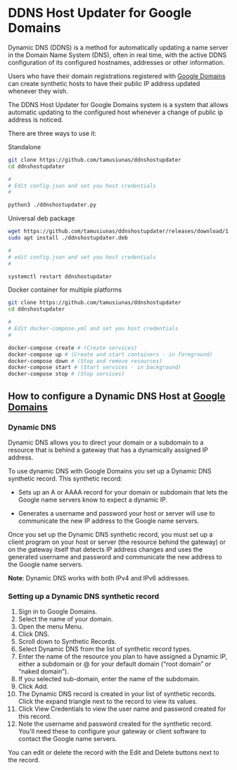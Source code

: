 # DDNS Host Updater for Google Domains

Dynamic DNS (DDNS) is a method for automatically updating a name server in the Domain Name System (DNS), often in real time, with the active DDNS configuration of its configured hostnames, addresses or other information.

Users who have their domain registrations registered with [Google Domains](https://domains.google.com/registrar/) can create synthetic hosts to have their public IP address updated whenever they wish.

The DDNS Host Updater for Google Domains system is a system that allows automatic updating to the configured host whenever a change of public ip address is noticed.

There are three ways to use it:

Standalone
```bash
git clone https://github.com/tamusiunas/ddnshostupdater
cd ddnshostupdater

#
# Edit config.json and set you host credentials
#

python3 ./ddnshostupdater.py
```

Universal deb package

```bash
wget https://github.com/tamusiunas/ddnshostupdater/releases/download/1.0/ddnshostupdater_1.0.deb
sudo apt install ./ddnshostupdater.deb

#
# edit config.json and set you host credentials
#

systemctl restart ddnshostupdater

```

Docker container for multiple platforms

```bash
git clone https://github.com/tamusiunas/ddnshostupdater
cd ddnshostupdater

#
# Edit docker-compose.yml and set you host credentials
#

docker-compose create # (Create services)
docker-compose up # (Create and start containers - in foreground)
docker-compose down # (Stop and remove resources)
docker-compose start # (Start services - in background)
docker-compose stop # (Stop services)
```


## How to configure a Dynamic DNS Host at [Google Domains](https://support.google.com/domains/answer/6147083?hl=en)

### Dynamic DNS

Dynamic DNS allows you to direct your domain or a subdomain to a resource that is behind a gateway that has a dynamically assigned IP address.

To use dynamic DNS with Google Domains you set up a Dynamic DNS synthetic record. This synthetic record:

- Sets up an A or AAAA record for your domain or subdomain that lets the Google name servers know to expect a dynamic IP.

- Generates a username and password your host or server will use to communicate the new IP address to the Google name servers.

Once you set up the Dynamic DNS synthetic record, you must set up a client program on your host or server (the resource behind the gateway) or on the gateway itself that detects IP address changes and uses the generated username and password and communicate the new address to the Google name servers.

**Note**: Dynamic DNS works with both IPv4 and IPv6 addresses. 

### Setting up a Dynamic DNS synthetic record

1. Sign in to Google Domains.
2. Select the name of your domain.
3. Open the menu Menu.
4. Click DNS.
5. Scroll down to Synthetic Records.
6. Select Dynamic DNS from the list of synthetic record types.
7. Enter the name of the resource you plan to have assigned a Dynamic IP, either a subdomain or @ for your default domain (“root domain” or “naked domain”).
8. If you selected sub-domain, enter the name of the subdomain.
9. Click Add.
10. The Dynamic DNS record is created in your list of synthetic records. Click the expand triangle next to the record to view its values.
11. Click View Credentials to view the user name and password created for this record.
12. Note the username and password created for the synthetic record. You'll need these to configure your gateway or client software to contact the Google name servers.

You can edit or delete the record with the Edit and Delete buttons next to the record.
